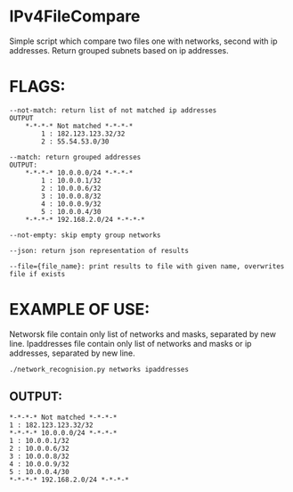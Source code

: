 # IPv4FileCompare
Simple script which compare two files one with networks, second with ip addresses. 
Return grouped subnets based on ip addresses. 
<br/>
# FLAGS:
	--not-match: return list of not matched ip addresses 
	OUTPUT
		*-*-*-* Not matched *-*-*-*
            1 : 182.123.123.32/32
            2 : 55.54.53.0/30

	--match: return grouped addresses
	OUTPUT: 
		*-*-*-* 10.0.0.0/24 *-*-*-*
            1 : 10.0.0.1/32
            2 : 10.0.0.6/32
            3 : 10.0.0.8/32
            4 : 10.0.0.9/32
            5 : 10.0.0.4/30
		*-*-*-* 192.168.2.0/24 *-*-*-*
  
	--not-empty: skip empty group networks  
	
	--json: return json representation of results
	
	--file={file_name}: print results to file with given name, overwrites file if exists
  
# EXAMPLE OF USE: 
Networsk file contain only list of networks and masks, separated by new line. 
Ipaddresses file contain only list of networks and masks or ip addresses, separated by new line.

	./network_recognision.py networks ipaddresses

## OUTPUT: 
	*-*-*-* Not matched *-*-*-*
	1 : 182.123.123.32/32
	*-*-*-* 10.0.0.0/24 *-*-*-*
    1 : 10.0.0.1/32
    2 : 10.0.0.6/32
    3 : 10.0.0.8/32
    4 : 10.0.0.9/32
    5 : 10.0.0.4/30
	*-*-*-* 192.168.2.0/24 *-*-*-*
